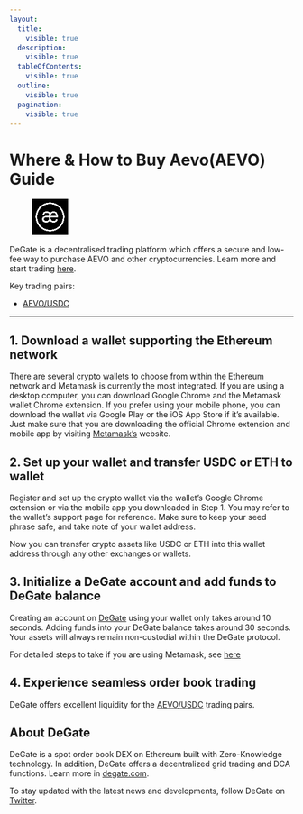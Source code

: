 ```yaml
---
layout:
  title:
    visible: true
  description:
    visible: true
  tableOfContents:
    visible: true
  outline:
    visible: true
  pagination:
    visible: true
---
```


# Where & How to Buy Aevo(AEVO) Guide

<figure><img src="../images/aevo_0xb528edbef013aff855ac3c50b381f253af13b9971718262345265.jpg" alt="AEVO" width="64"><figcaption></figcaption></figure>

DeGate is a decentralised trading platform which offers a secure and low-fee way to purchase AEVO and other cryptocurrencies. Learn more and start trading [here](https://app.degate.com/trade/USDC/0xb528edbef013aff855ac3c50b381f253af13b997?utm_source=howtobuy).&#x20;

Key trading pairs:

* [AEVO/USDC](https://app.degate.com/trade/USDC/0xb528edbef013aff855ac3c50b381f253af13b997?utm_source=howtobuy)

***

## 1. Download a wallet supporting the Ethereum network

There are several crypto wallets to choose from within the Ethereum network and Metamask is currently the most integrated. If you are using a desktop computer, you can download Google Chrome and the Metamask wallet Chrome extension. If you prefer using your mobile phone, you can download the wallet via Google Play or the iOS App Store if it’s available. Just make sure that you are downloading the official Chrome extension and mobile app by visiting [Metamask’s](https://metamask.io/) website.

## 2. Set up your wallet and transfer USDC or ETH to wallet

Register and set up the crypto wallet via the wallet’s Google Chrome extension or via the mobile app you downloaded in Step 1. You may refer to the wallet’s support page for reference. Make sure to keep your seed phrase safe, and take note of your wallet address.&#x20;

Now you can transfer crypto assets like USDC or ETH into this wallet address through any other exchanges or wallets.

## 3. Initialize a DeGate account and add funds to DeGate balance

Creating an account on [DeGate](https://app.degate.com/?utm_source=AEVO_howtobuy) using your wallet only takes around 10 seconds. Adding funds into your DeGate balance takes around 30 seconds. Your assets will always remain non-custodial within the DeGate protocol.

For detailed steps to take if you are using Metamask, see [here](https://docs.degate.com/v/product_en/main-features/wallet-connectivity/metamask)

## 4. Experience seamless order book trading

DeGate offers excellent liquidity for the [AEVO/USDC](https://app.degate.com/trade/USDC/0xb528edbef013aff855ac3c50b381f253af13b997?utm_source=howtobuy) trading pairs.&#x20;

## About DeGate

DeGate is a spot order book DEX on Ethereum built with Zero-Knowledge technology. In addition, DeGate offers a decentralized grid trading and DCA functions.  Learn more in [degate.com](https://degate.com/?utm_source=AEVO_howtobuy).

To stay updated with the latest news and developments, follow DeGate on [Twitter](https://twitter.com/degatedex).

